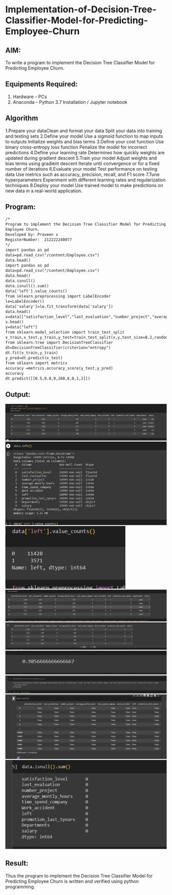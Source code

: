 # Implementation-of-Decision-Tree-Classifier-Model-for-Predicting-Employee-Churn

## AIM:
To write a program to implement the Decision Tree Classifier Model for Predicting Employee Churn.

## Equipments Required:
1. Hardware – PCs
2. Anaconda – Python 3.7 Installation / Jupyter notebook

## Algorithm
  1.Prepare your dataClean and format your data Split your data into training and testing sets
  2.Define your model
       Use a sigmoid function to map inputs to outputs Initialize weights and bias terms 
  3.Define your cost function
       Use binary cross-entropy loss function Penalize the model for incorrect predictions 
  4.Define your learning rate
       Determines how quickly weights are updated during gradient descent
  5.Train your model Adjust weights and bias terms using gradient descent Iterate until convergence or for a fixed number of iterations
  6.Evaluate your model Test performance on testing data Use metrics such as accuracy, precision, recall, and F1 score 
  7.Tune hyperparameters Experiment with different learning rates and regularization techniques 
  8.Deploy your model Use trained model to make predictions on new data in a real-world application.

## Program:
```
/*
Program to implement the Decision Tree Classifier Model for Predicting Employee Churn.
Developed by: Praveen s
RegisterNumber:  212222240077
*/
import pandas as pd
data=pd.read_csv("/content/Employee.csv")
data.head()
import pandas as pd
data=pd.read_csv("/content/Employee.csv")
data.head()
data.isnull()
data.isnull().sum()
data['left'].value_counts()
from sklearn.preprocessing import LabelEncoder
le=LabelEncoder()
data['salary']=le.fit_transform(data['salary'])
data.head()
x=data[["satisfaction_level","last_evaluation","number_project","average_montly_hours","time_spend_company","Work_accident","promotion_last_5years","salary"]]
x.head()
y=data["left"]
from sklearn.model_selection import train_test_split
x_train,x_test,y_train,y_test=train_test_split(x,y,test_size=0.2,random_state=100)
from sklearn.tree import DecisionTreeClassifier
dt=DecisionTreeClassifier(criterion="entropy")
dt.fit(x_train,y_train)
y_pred=dt.predict(x_test)
from sklearn import metrics
accuracy =metrics.accuracy_score(y_test,y_pred)
accuracy
dt.predict([[0.5,0.8,9,260,8,0,1,2]])
```

## Output:
![decision tree classifier model](1.png)
![decision tree classifier model](2.png)
![decision tree classifier model](3.png)
![decision tree classifier model](4.png)
![decision tree classifier model](5.png)
![decision tree classifier model](6.png)
![decision tree classifier model](7.png)
![decision tree classifier model](8.png)
![decision tree classifier model](9.png)
## Result:
Thus the program to implement the  Decision Tree Classifier Model for Predicting Employee Churn is written and verified using python programming.
